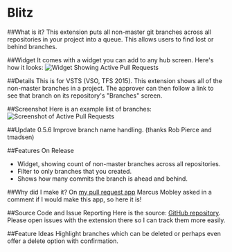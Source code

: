 # Blitz
##What is it?
This extension puts all non-master git branches across all repositories in your project into a queue. This allows users to find lost or behind branches.

##Widget
It comes with a widget you can add to any hub screen. Here's how it looks:
![Widget Showing Active Pull Requests](https://sierpinski.gallery.vsassets.io/_apis/public/gallery/publisher/sierpinski/extension/blitz-allbranches/0.4.8/assetbyname/Microsoft.VisualStudio.Services.Screenshots.2 "Active Pull Requests Widget")

##Details
This is for VSTS (VSO, TFS 2015). This extension shows all of the non-master branches in a project. The approver can then follow a link to see that branch on its repository's "Branches" screen.

##Screenshot
Here is an example list of branches:
![Screenshot of Active Pull Requests](https://sierpinski.gallery.vsassets.io/_apis/public/gallery/publisher/sierpinski/extension/blitz-allbranches/0.4.8/assetbyname/Microsoft.VisualStudio.Services.Screenshots.1 "Screenshot/Active Pull Requests")

##Update 0.5.6
Improve branch name handling. (thanks Rob Pierce and tmadsen)

##Features On Release
* Widget, showing count of non-master branches across all repositories.
* Filter to only branches that you created.
* Shows how many commits the branch is ahead and behind.

##Why did I make it?
On [my pull request app](https://marketplace.visualstudio.com/items?itemName=sierpinski.blitz-allpulls-extension) Marcus Mobley asked in a comment if I would make this app, so here it is!

##Source Code and Issue Reporting
Here is the source: [GitHub repository](https://github.com/sierpinski/BlitzBranches). Please open issues with the extension there so I can track them more easily.

##Feature Ideas
Highlight branches which can be deleted or perhaps even offer a delete option with confirmation.
